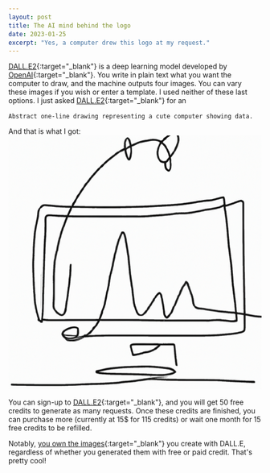 ```yaml
---
layout: post
title: The AI mind behind the logo
date: 2023-01-25
excerpt: "Yes, a computer drew this logo at my request."
---
```


[DALL.E2][dalle2]{:target="\_blank"} is a deep learning model developed by [OpenAI][openai]{:target="\_blank"}. 
You write in plain text what you want the computer to draw, and the machine outputs four images.
You can vary these images if you wish or enter a template. 
I used neither of these last options. I just asked [DALL.E2][dalle2]{:target="\_blank"} for an 
```
Abstract one-line drawing representing a cute computer showing data.
```

And that is what I got:
![The [myscitech.blog][myscitech]{:target="\_blank"} logo](/assets/images/myscitech-logo.png)

You can sign-up to [DALL.E2][dalle2]{:target="\_blank"}, and you will get 50 free credits to generate as many requests. 
Once these credits are finished, you can purchase more (currently at 15$ for 115 credits) or wait one month for 15 free credits to be refilled.

Notably, [you own the images][dalle-copyright]{:target="\_blank"} you create with DALL.E, regardless of whether you generated them with free or paid credit. That's pretty cool!

[dalle2]: https://openai.com/dall-e-2/
[openai]: https://openai.com
[dalle-copyright]: https://help.openai.com/en/articles/6425277-can-i-sell-images-i-create-with-dall-e
